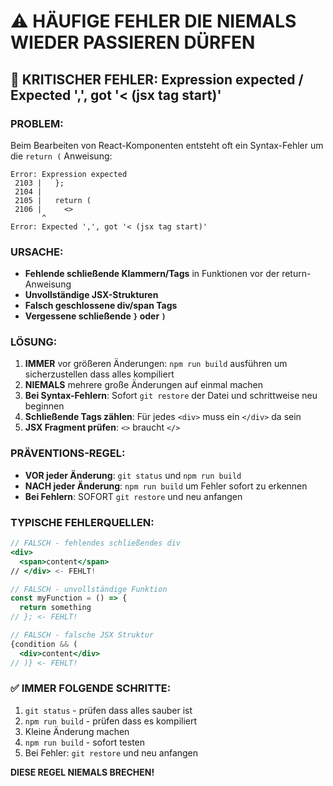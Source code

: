 # ⚠️ HÄUFIGE FEHLER DIE NIEMALS WIEDER PASSIEREN DÜRFEN

## 🚨 KRITISCHER FEHLER: Expression expected / Expected ',', got '< (jsx tag start)'

### PROBLEM:
Beim Bearbeiten von React-Komponenten entsteht oft ein Syntax-Fehler um die `return (` Anweisung:

```
Error: Expression expected
 2103 |   };
 2104 |
 2105 |   return (
 2106 |     <>
       ^
Error: Expected ',', got '< (jsx tag start)'
```

### URSACHE:
- **Fehlende schließende Klammern/Tags** in Funktionen vor der return-Anweisung
- **Unvollständige JSX-Strukturen**
- **Falsch geschlossene div/span Tags**
- **Vergessene schließende `}` oder `)`**

### LÖSUNG:
1. **IMMER** vor größeren Änderungen: `npm run build` ausführen um sicherzustellen dass alles kompiliert
2. **NIEMALS** mehrere große Änderungen auf einmal machen
3. **Bei Syntax-Fehlern**: Sofort `git restore` der Datei und schrittweise neu beginnen
4. **Schließende Tags zählen**: Für jedes `<div>` muss ein `</div>` da sein
5. **JSX Fragment prüfen**: `<>` braucht `</>`

### PRÄVENTIONS-REGEL:
- **VOR jeder Änderung**: `git status` und `npm run build`
- **NACH jeder Änderung**: `npm run build` um Fehler sofort zu erkennen
- **Bei Fehlern**: SOFORT `git restore` und neu anfangen

### TYPISCHE FEHLERQUELLEN:
```jsx
// FALSCH - fehlendes schließendes div
<div>
  <span>content</span>
// </div> <- FEHLT!

// FALSCH - unvollständige Funktion
const myFunction = () => {
  return something
// }; <- FEHLT!

// FALSCH - falsche JSX Struktur
{condition && (
  <div>content</div>
// )} <- FEHLT!
```

### ✅ IMMER FOLGENDE SCHRITTE:
1. `git status` - prüfen dass alles sauber ist
2. `npm run build` - prüfen dass es kompiliert
3. Kleine Änderung machen
4. `npm run build` - sofort testen
5. Bei Fehler: `git restore` und neu anfangen

**DIESE REGEL NIEMALS BRECHEN!**